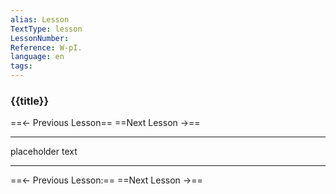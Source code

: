 ```yaml
---
alias: Lesson 
TextType: lesson
LessonNumber: 
Reference: W-pI.
language: en
tags: 
---
```


### {{title}}


==<- Previous Lesson== 
==Next Lesson ->== 
***

placeholder text

***

==<- Previous Lesson:== 
==Next Lesson ->== 

